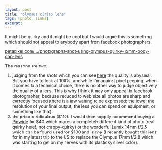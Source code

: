 ```yaml
---
layout: post
title: "olympus c(r)ap lens"
tags: [photo, links]
excerpt:
---
```



It might be quirky and it might be cool but I would argue this is something which should not appeal to anybody apart from facebook photographers.

[petapixel.com/.../photographs-shot-using-olympus-quirky-15mm-body-cap-lens](http://www.petapixel.com/2012/10/11/photographs-shot-using-olympus-quirky-15mm-body-cap-lens)

The reasons are two:

1. judging from the shots which you can see [here](http://www.flickr.com/photos/an_aussie_in_guernsey/sets/72157631683828773/with/8071749336/) the quality is abysmal. But you have to look at 100%, and while I'm against pixel peeping, when it comes to a technical choice, there is no other way to judge objectively the quality of a lens. This is why I think it may only appeal to facebook photographer, because reduced to web size all photos are sharp and correctly focused (there is a law waiting to be expressed: the lower the resolution of your final output, the less you can spend on equipment, or something like that).
2. the price is ridiculous ($110). I would then happily recommend buying a [Pinwide](http://www.flickr.com/photos/an_aussie_in_guernsey/sets/72157631683828773/with/8071749336/) for $40 which makes a completely different kind of photo (real quirky here!, not crappy-quirky) or the wonderful Lumix 14mm f/2.5 which can be found used for $100 and is *tiny* (I recently bought this lens for in my latest trip to the US to replace the Olympus 17mm f/2.8 which was starting to get on my nerves with its plasticky silver color).



